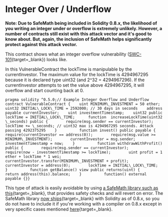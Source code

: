   Integer Over / Underflow
========================

 **Note: Due to SafeMath being included in Solidity 0.8.x, the likelihood of you writing an integer under or overflow is extremely unlikely. However, a number of contracts still exist with this attack vector and it's good to know about. But, again, the inclusion of SafeMath helps significantly protect against this attack vector.**

 This contract shows what an integer overflow vulnerability ([SWC-101](https://swcregistry.io/docs/SWC-101){target=_blank}) looks like.

 In this VulnerableContract the lockTime is manipulable by the currentInvestor. The maximum value for the lockTime is 4294967295 because it is declared type uint32 (and 2^32 = 4294967296). If the currentInvestor attempts to set the value above 4294967295, it will overflow and start counting back at 0.

 
```
pragma solidity ^0.5.0;// Example Integer Overflow and Underflow  contract VulnerableContract {    uint MINIMUM\_INVESTMENT = 50 ether;    uint32 INITIAL\_LOCK\_TIME = 2592000; // 30 days in seconds    address payable currentInvestor;    uint investmentTimestamp;    uint32 public lockTime = INITIAL\_LOCK\_TIME;      function  increaseLockTime(uint32 \_seconds) public {        require(msg.sender == currentInvestor);        lockTime += \_seconds; // uint32 max is 4294967295 seconds. Attack passing 4292375295    }          function invest() public payable {        require(currentInvestor == address(0));        require(msg.value >= MINIMUM\_INVESTMENT);        currentInvestor = msg.sender;        investmentTimestamp = now;    }          function withdrawWithProfit() public {        require(msg.sender == currentInvestor);        require(now - investmentTimestamp >= lockTime);        uint profit = 1 ether + lockTime * 1 wei;        currentInvestor.transfer(MINIMUM\_INVESTMENT + profit);        currentInvestor = address(0);        lockTime = INITIAL\_LOCK\_TIME;    }          function getBalance() view public returns(uint) {        return address(this).balance;    }          function() external payable {}}
```
    
This type of attack is easily avoidable by using [a SafeMath library such as this](https://github.com/OpenZeppelin/openzeppelin-contracts/blob/master/contracts/utils/math/SafeMath.sol){target=_blank}, that provides safety checks and will revert on error. The SafeMath library [now ships](https://blog.soliditylang.org/2020/12/16/solidity-v0.8.0-release-announcement/){target=_blank} with Solidity as of 0.8.x, so you do not have to include it if you're working with a compiler on 0.8.x except in very specific cases mentioned [here](S03-smart-contracts/M6-security/L2e-int-under-over-attack/index.html){target=_blank}.

 
